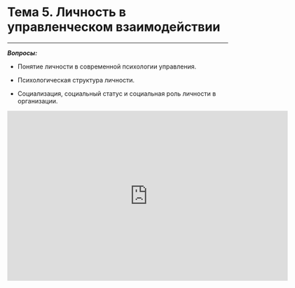 # Тема 5. Личность в управленческом взаимодействии

---

***Вопросы:***

- Понятие личности в современной психологии управления. 

- Психологическая структура личности. 

- Социализация, социальный статус и социальная роль личности в организации. 

<iframe src="https://docs.google.com/presentation/d/e/2PACX-1vQ3MfXQrTcoaJ1cDJOPYGm8vdj-sZORh1Ue6ShXT4mCQm5vFpz-yO9UngNTg779OmIdqitOr331pJwL/embed?start=false&loop=false&delayms=3000" frameborder="0" width="640" height="389" allowfullscreen="true" mozallowfullscreen="true" webkitallowfullscreen="true"></iframe>